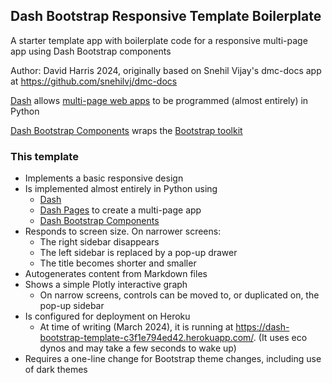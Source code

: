 ## Dash Bootstrap Responsive Template Boilerplate

A starter template app with boilerplate code for a responsive multi-page app using Dash Bootstrap components

Author: David Harris 2024, originally based on Snehil Vijay's dmc-docs app at https://github.com/snehilvj/dmc-docs 

[Dash](https://dash.plotly.com/) allows [multi-page web apps](https://dash.plotly.com/)
to be programmed (almost entirely) in Python

[Dash Bootstrap Components](https://dash-bootstrap-components.opensource.faculty.ai/docs/components/) wraps
the [Bootstrap toolkit](https://getbootstrap.com/docs/5.3/getting-started/introduction/) 

### This template

* Implements a basic responsive design
* Is implemented almost entirely in Python using
    * [Dash](https://dash.plotly.com/urls)
    * [Dash Pages](https://dash.plotly.com/urls) to create a multi-page app
    * [Dash Bootstrap Components](https://dash-bootstrap-components.opensource.faculty.ai/docs/components/)
* Responds to screen size. On narrower screens:
    * The right sidebar disappears
    * The left sidebar is replaced by a pop-up drawer
    * The title becomes shorter and smaller
* Autogenerates content from Markdown files
* Shows a simple Plotly interactive graph
    * On narrow screens, controls can be moved to, or duplicated on, the pop-up sidebar 
* Is configured for deployment on Heroku
    * At time of writing (March 2024), it is running at https://dash-bootstrap-template-c3f1e794ed42.herokuapp.com/. (It uses eco dynos and may take a few seconds to wake up)
* Requires a one-line change for Bootstrap theme changes, including use of dark themes
